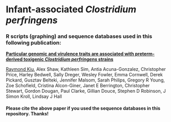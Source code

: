 # Infant-associated ***Clostridium perfringens***
### R scripts (graphing) and sequence databases used in this following publication:

[**Particular genomic and virulence traits are associated with preterm-derived toxigenic ***Clostridium perfringens*** strains**](https://doi.org/10.1101/2021.08.03.454877)

[Raymond Kiu](https://scholar.google.co.uk/citations?user=42nSRqwAAAAJ&hl=en), Alex Shaw, Kathleen Sim, Antia Acuna-Gonzalez, Christopher Price, Harley Bedwell, Sally Dreger, Wesley Fowler, Emma Cornwell, Derek Pickard, Gusztav Belteki, Jennifer Malsom, Sarah Philips, Gregory R Young, Zoe Schofield, Cristina Alcon-Giner, Janet E Berrington, Christopher Stewart, Gordon Dougan, Paul Clarke, Gillian Douce, Stephen D Robinson, J Simon Kroll, Lindsay J Hall

#### Please cite the above paper if you used the sequence databases in this repository. Thanks!
